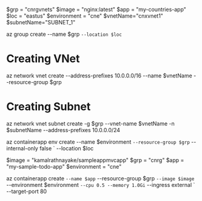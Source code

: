 $grp = "cnrgvnets"
$image = "nginx:latest"
$app = "my-countries-app"
$loc = "eastus"
$environment = "cne"
$vnetName="cnxvnet1"
$subnetName="SUBNET_1"

az group create --name $grp `
                --location $loc `
                

# Creating VNet
az network vnet create --address-prefixes 10.0.0.0/16 --name $vnetName --resource-group $grp

# Creating Subnet
az network vnet subnet create -g $grp --vnet-name $vnetName -n $subnetName --address-prefixes 10.0.0.0/24


az containerapp env create --name $environment `
                           --resource-group $grp `
                           --internal-only false `
                           --location $loc


$image = "kamalrathnayake/sampleappmvcapp"
$grp = "cnrg"
$app = "my-sample-todo-app"
$environment = "cne"

az containerapp create `
  --name $app `
  --resource-group $grp `
  --image $image `
  --environment $environment `
  --cpu 0.5 --memory 1.0Gi `
  --ingress external `
  --target-port 80